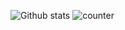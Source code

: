![Github stats](https://github-readme-stats.vercel.app/api?username=ZirixCZ)
![counter](https://[p_G6CNmN].m.pipedream.net)

